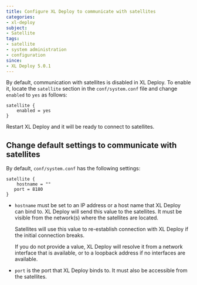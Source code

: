 ```yaml
---
title: Configure XL Deploy to communicate with satellites
categories:
- xl-deploy
subject:
- Satellite
tags:
- satellite
- system administration
- configuration
since:
- XL Deploy 5.0.1
---
```


By default, communication with satellites is disabled in XL Deploy. To enable it, locate the `satellite` section in the `conf/system.conf` file and change `enabled` to  `yes` as follows:

	satellite {
        enabled = yes
    }

Restart XL Deploy and it will be ready to connect to satellites.

## Change default settings to communicate with satellites

By default, `conf/system.conf` has the following settings: 

	satellite {
	    hostname = ""
       port = 8180
    }

* `hostname` must be set to an IP address or a host name that XL Deploy can bind to. XL Deploy will send this value to the satellites. It must be visible from the network(s) where the satellites are located.

    Satellites will use this value to re-establish connection with XL Deploy if the initial connection breaks.
    
    If you do not provide a value, XL Deploy will resolve it from a network interface that is available, or to a loopback address if no interfaces are available.

* `port` is the port that XL Deploy binds to. It must also be accessible from the satellites.
